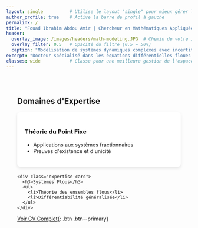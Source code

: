 ```yaml
---
layout: single          # Utilise le layout "single" pour mieux gérer les barres latérales
author_profile: true    # Active la barre de profil à gauche
permalink: /
title: "Fouad Ibrahim Abdou Amir | Chercheur en Mathématiques Appliquées"
header:
  overlay_image: /images/headers/math-modeling.JPG  # Chemin de votre image
  overlay_filter: 0.5   # Opacité du filtre (0.5 = 50%)
  caption: "Modélisation de systèmes dynamiques complexes avec incertitudes"
excerpt: "Docteur spécialisé dans les équations différentielles floues fractionnaires et leurs applications en IA et systèmes dynamiques."
classes: wide           # Classe pour une meilleure gestion de l'espace
---
```


<style>
/* Conteneur principal */
.main-content {
  margin-left: 300px;    /* Correspond à la largeur de la barre latérale */
  padding: 30px;         /* Espacement intérieur */
}

/* Adaptation mobile */
@media screen and (max-width: 1024px) {
  .main-content {
    margin-left: 0;      /* Supprime la marge sur mobile */
  }
}

/* Ajustement de l'en-tête */
.page__hero--overlay {
  padding: 8em 0;        /* Hauteur de l'en-tête */
  margin-bottom: 3em;    /* Espace après l'en-tête */
}

/* Cartes de compétences */
.expertise-card {
  background: white;
  border-radius: 8px;
  padding: 20px;
  box-shadow: 0 4px 8px rgba(0,0,0,0.1);
  margin-bottom: 20px;
}
</style>

<div class="main-content">
  
  ## Domaines d'Expertise

  <div class="expertise-grid">
    <div class="expertise-card">
      <h3>Théorie du Point Fixe</h3>
      <ul>
        <li>Applications aux systèmes fractionnaires</li>
        <li>Preuves d'existence et d'unicité</li>
      </ul>
    </div>
    
    <div class="expertise-card">
      <h3>Systèmes Flous</h3>
      <ul>
        <li>Théorie des ensembles flous</li>
        <li>Différentiabilité généralisée</li>
      </ul>
    </div>
  </div>

  [Voir CV Complet](/cv/){: .btn .btn--primary}
</div>
